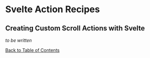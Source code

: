 
# Svelte Action Recipes

## Creating Custom Scroll Actions with Svelte

_to be written_

[Back to Table of Contents](https://github.com/svelte-society/recipes-mvp#table-of-contents)

